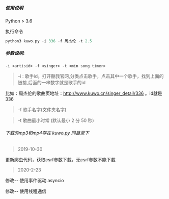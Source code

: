 ##### 使用说明
Python > 3.6

执行命令
```python
python3 kuwo.py -i 336 -f 周杰伦 -t 2.5
```

##### 参数说明:
`-i <artisid> -f <singer> -t <min song timer>`

> -i : 歌手id。打开酷我官网,分类点击歌手，点击其中一个歌手，找到上面的链接,后面的一串数字就是歌手的id

比如：周杰伦的歌曲页地址：http://www.kuwo.cn/singer_detail/336 。id就是 336

> -f  歌手名字(文件夹名字)

> -t 歌曲最小时常 (默认最小 2 分 50 秒) 

###### 下载的mp3和mp4存在 kuwo.py 同目录下



> 2019-10-30

更新爬虫代码，获取csrf参数下载，无csrf参数不能下载

> 2020-2-23

修改-- 使用事件驱动 asyncio

修改-- 使用线程通信 



